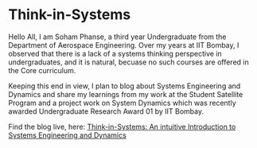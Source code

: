 # Think-in-Systems

Hello All, I am Soham Phanse, a third year Undergraduate from the Department of Aerospace Engineering. Over my years at IIT Bombay, I observed that there is a lack of a systems thinking perspective in undergraduates, and it is natural, becuase no such courses are offered in the Core curriculum. 

Keeping this end in view, I plan to blog about Systems Engineering and Dynamics and share my learnings from my work at the Student Satellite Program and a project work on System Dynamics which was recently awarded Undergraduate Research Award 01 by IIT Bombay. 

Find the blog live, here: [Think-in-Systems: An intuitive Introduction to Systems Engineering and Dynamics](https://sohamphanseiitb.github.io/Think-in-Systems/)
